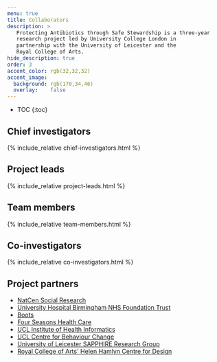 ```yaml
---
menu: true
title: Collaborators
description: > 
   Protecting Antibiotics through Safe Stewardship is a three-year
   research project led by University College London in 
   partnership with the University of Leicester and the 
   Royal College of Arts.
hide_description: true
order: 3
accent_color: rgb(32,32,32)
accent_image:
  background: rgb(170,34,46)
  overlay:    false
---
```


* TOC
{:toc}


## Chief investigators
{% include_relative chief-investigators.html %}

## Project leads
{% include_relative project-leads.html %}

## Team members
{% include_relative team-members.html %}

## Co-investigators
{% include_relative co-investigators.html %}

## Project partners

* [NatCen Social Research](http://natcen.ac.uk/)
* [University Hospital Birmingham NHS Foundation Trust](https://www.uhb.nhs.uk/)
* [Boots](https://www.boots-uk.com/)
* [Four Seasons Health Care](https://www.fshc.co.uk/)
* [UCL Institute of Health Informatics](https://www.ucl.ac.uk/health-informatics/)
* [UCL Centre for Behaviour Change](https://www.ucl.ac.uk/behaviour-change/)
* [University of Leicester SAPPHIRE Research Group](https://www2.le.ac.uk/departments/health-sciences/research/soc-sci)
* [Royal College of Arts' Helen Hamlyn Centre for Design](https://www.rca.ac.uk/research-innovation/research-centres/helen-hamlyn-centre/)

<script defer="defer" src="/assets/js/hide_details.js"></script>